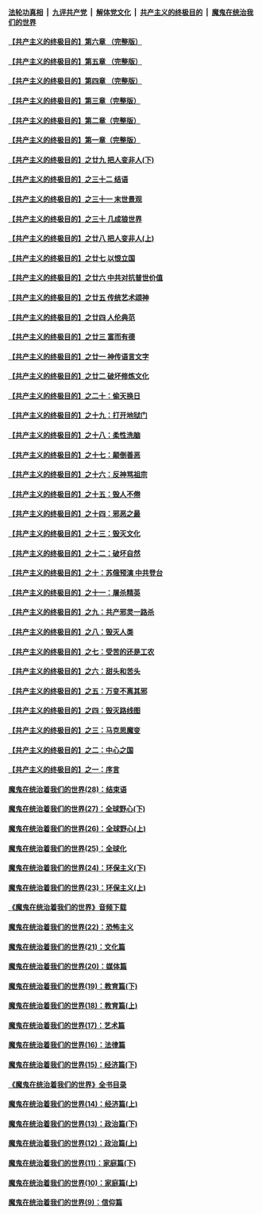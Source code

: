 ####  [法轮功真相](../../../../basic/blob/master/README.md?t=04222201) &nbsp;|&nbsp; [九评共产党](../../../../9ping.md/blob/master/README.md?t=04222201) &nbsp;|&nbsp; [解体党文化](../../../../jtdwh.md/blob/master/README.md?t=04222201)  &nbsp;|&nbsp; [共产主义的终极目的](../../../../gczydzjmd.md/blob/master/README.md?t=04222201) &nbsp;|&nbsp; [魔鬼在统治我们的世界](../../../../mgztzwmdsj.md/blob/master/README.md?t=04222201) 

#### [【共产主义的终极目的】第六章 （完整版）](../pages/nsc422/n11428913.md?t=04222201) 

#### [【共产主义的终极目的】第五章 （完整版）](../pages/nsc422/n11428912.md?t=04222201) 

#### [【共产主义的终极目的】第四章 （完整版）](../pages/nsc422/n11428907.md?t=04222201) 

#### [【共产主义的终极目的】第三章（完整版）](../pages/nsc422/n11428848.md?t=04222201) 

#### [【共产主义的终极目的】第二章（完整版）](../pages/nsc422/n11428831.md?t=04222201) 

#### [【共产主义的终极目的】第一章（完整版）](../pages/nsc422/n11417651.md?t=04222201) 

#### [【共产主义的终极目的】之廿九 把人变非人(下)](../pages/nsc422/n11344140.md?t=04222201) 

#### [【共产主义的终极目的】之三十二 结语](../pages/nsc422/n11360535.md?t=04222201) 

#### [【共产主义的终极目的】之三十一 末世景观](../pages/nsc422/n11351129.md?t=04222201) 

#### [【共产主义的终极目的】之三十 几成狼世界](../pages/nsc422/n11348280.md?t=04222201) 

#### [【共产主义的终极目的】之廿八 把人变非人(上)](../pages/nsc422/n11340492.md?t=04222201) 

#### [【共产主义的终极目的】之廿七 以恨立国](../pages/nsc422/n11336944.md?t=04222201) 

#### [【共产主义的终极目的】之廿六 中共对抗普世价值](../pages/nsc422/n11324785.md?t=04222201) 

#### [【共产主义的终极目的】之廿五 传统艺术颂神](../pages/nsc422/n11296396.md?t=04222201) 

#### [【共产主义的终极目的】之廿四 人伦典范](../pages/nsc422/n11296397.md?t=04222201) 

#### [【共产主义的终极目的】之廿三 富而有德](../pages/nsc422/n11283598.md?t=04222201) 

#### [【共产主义的终极目的】之廿一 神传语言文字](../pages/nsc422/n11263265.md?t=04222201) 

#### [【共产主义的终极目的】之廿二 破坏修炼文化](../pages/nsc422/n11245728.md?t=04222201) 

#### [【共产主义的终极目的】之二十：偷天换日](../pages/nsc422/n11238846.md?t=04222201) 

#### [【共产主义的终极目的】之十九：打开地狱门](../pages/nsc422/n11206376.md?t=04222201) 

#### [【共产主义的终极目的】之十八：柔性洗脑](../pages/nsc422/n11199994.md?t=04222201) 

#### [【共产主义的终极目的】之十七：颠倒善恶](../pages/nsc422/n11179782.md?t=04222201) 

#### [【共产主义的终极目的】之十六：反神骂祖宗](../pages/nsc422/n11166798.md?t=04222201) 

#### [【共产主义的终极目的】之十五：毁人不倦](../pages/nsc422/n11166792.md?t=04222201) 

#### [【共产主义的终极目的】之十四：邪恶之最](../pages/nsc422/n11150249.md?t=04222201) 

#### [【共产主义的终极目的】之十三：毁灭文化](../pages/nsc422/n11135227.md?t=04222201) 

#### [【共产主义的终极目的】之十二：破坏自然](../pages/nsc422/n11135214.md?t=04222201) 

#### [【共产主义的终极目的】之十：苏俄预演 中共登台](../pages/nsc422/n11118424.md?t=04222201) 

#### [【共产主义的终极目的】之十一：屠杀精英](../pages/nsc422/n11118442.md?t=04222201) 

#### [【共产主义的终极目的】之九：共产邪灵一路杀](../pages/nsc422/n11114139.md?t=04222201) 

#### [【共产主义的终极目的】之八：毁灭人类](../pages/nsc422/n11108503.md?t=04222201) 

#### [【共产主义的终极目的】之七：受苦的还是工农](../pages/nsc422/n11101809.md?t=04222201) 

#### [【共产主义的终极目的】之六：甜头和苦头](../pages/nsc422/n11096971.md?t=04222201) 

#### [【共产主义的终极目的】之五：万变不离其邪](../pages/nsc422/n11091285.md?t=04222201) 

#### [【共产主义的终极目的】之四：毁灭路线图](../pages/nsc422/n11086284.md?t=04222201) 

#### [【共产主义的终极目的】之三：马克思魔变](../pages/nsc422/n11061941.md?t=04222201) 

#### [【共产主义的终极目的】之二：中心之国](../pages/nsc422/n11047728.md?t=04222201) 

#### [【共产主义的终极目的】之一：序言](../pages/nsc422/n11086077.md?t=04222201) 

#### [魔鬼在统治着我们的世界(28)：结束语](../pages/nsc422/n10936246.md?t=04222201) 

#### [魔鬼在统治着我们的世界(27)：全球野心(下)](../pages/nsc422/n10928319.md?t=04222201) 

#### [魔鬼在统治着我们的世界(26)：全球野心(上)](../pages/nsc422/n10900318.md?t=04222201) 

#### [魔鬼在统治着我们的世界(25)：全球化](../pages/nsc422/n10788205.md?t=04222201) 

#### [魔鬼在统治着我们的世界(24)：环保主义(下)](../pages/nsc422/n10695307.md?t=04222201) 

#### [魔鬼在统治着我们的世界(23)：环保主义(上)](../pages/nsc422/n10688613.md?t=04222201) 

#### [《魔鬼在统治着我们的世界》音频下载](../pages/nsc422/n10635553.md?t=04222201) 

#### [魔鬼在统治着我们的世界(22)：恐怖主义](../pages/nsc422/n10614727.md?t=04222201) 

#### [魔鬼在统治着我们的世界(21)：文化篇](../pages/nsc422/n10597706.md?t=04222201) 

#### [魔鬼在统治着我们的世界(20)：媒体篇](../pages/nsc422/n10586579.md?t=04222201) 

#### [魔鬼在统治着我们的世界(19)：教育篇(下)](../pages/nsc422/n10564808.md?t=04222201) 

#### [魔鬼在统治着我们的世界(18)：教育篇(上)](../pages/nsc422/n10526970.md?t=04222201) 

#### [魔鬼在统治着我们的世界(17)：艺术篇](../pages/nsc422/n10499093.md?t=04222201) 

#### [魔鬼在统治着我们的世界(16)：法律篇](../pages/nsc422/n10485969.md?t=04222201) 

#### [魔鬼在统治着我们的世界(15)：经济篇(下)](../pages/nsc422/n10469975.md?t=04222201) 

#### [《魔鬼在统治着我们的世界》全书目录](../pages/nsc422/n10464261.md?t=04222201) 

#### [魔鬼在统治着我们的世界(14)：经济篇(上)](../pages/nsc422/n10457370.md?t=04222201) 

#### [魔鬼在统治着我们的世界(13)：政治篇(下)](../pages/nsc422/n10448270.md?t=04222201) 

#### [魔鬼在统治着我们的世界(12)：政治篇(上)](../pages/nsc422/n10444576.md?t=04222201) 

#### [魔鬼在统治着我们的世界(11)：家庭篇(下)](../pages/nsc422/n10440961.md?t=04222201) 

#### [魔鬼在统治着我们的世界(10)：家庭篇(上)](../pages/nsc422/n10435448.md?t=04222201) 

#### [魔鬼在统治着我们的世界(9)：信仰篇](../pages/nsc422/n10432159.md?t=04222201) 

